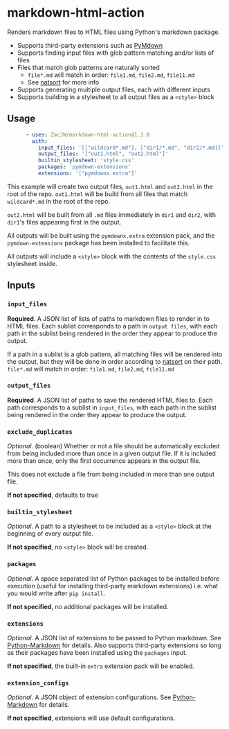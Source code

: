 # markdown-html-action

Renders markdown files to HTML files using Python's markdown package.

- Supports third-party extensions such as [PyMdown](https://facelessuser.github.io/pymdown-extensions/)
- Supports finding input files with glob pattern matching and/or lists of files
- Files that match glob patterns are naturally sorted
  - `file*.md` will match in order: `file1.md`, `file2.md`, `file11.md`
  - See [natsort](https://github.com/SethMMorton/natsort) for more info
- Supports generating multiple output files, each with different inputs
- Supports building in a stylesheet to all output files as a `<style>` block

## Usage

```yaml
      - uses: ZacJW/markdown-html-action@1.1.0
        with:
          input_files: '[["wildcard*.md"], ["dir1/*.md", "dir2/*.md]]'
          output_files: '["out1.html", "out2.html"]'
          builtin_stylesheet: 'style.css'
          packages: 'pymdown-extensions'
          extensions: '["pymdownx.extra"]'
```

This example will create two output files, `out1.html` and `out2.html` in the root of the repo. `out1.html` will be build from all files that match `wildcard*.md` in the root of the repo.

`out2.html` will be built from all `.md` files immediately in `dir1` and `dir2`, with `dir1`'s files appearing first in the output.

All outputs will be built using the `pymdownx.extra` extension pack, and the `pymdown-extensions` package has been installed to facilitate this.

All outputs will include a `<style>` block with the contents of the `style.css` stylesheet inside.

## Inputs

### `input_files`

**Required**. A JSON list of lists of paths to markdown files to render in to HTML files. Each sublist corresponds to a path in `output files`, with each path in the sublist being rendered in the order they appear to produce the output.

If a path in a sublist is a glob pattern, all matching files will be rendered into the output, but they will be done in order according to [natsort](https://github.com/SethMMorton/natsort) on their path. `file*.md` will match in order: `file1.md`, `file2.md`, `file11.md`

### `output_files`

**Required**. A JSON list of paths to save the rendered HTML files to. Each path corresponds to a sublist in `input_files`, with each path in the sublist being rendered in the order they appear to produce the output.

### `exclude_duplicates`

*Optional*. (boolean) Whether or not a file should be automatically excluded from being included more than once in a given output file. If it is included more than once, only the first occurrence appears in the output file.

This does not exclude a file from being included in more than one output file.

**If not specified**, defaults to true

### `builtin_stylesheet`

*Optional*. A path to a stylesheet to be included as a `<style>` block at the beginning of every output file.

**If not specified**, no `<style>` block will be created.

### `packages`

*Optional*. A space separated list of Python packages to be installed before execution (useful for installing third-party markdown extensions) i.e. what you would write after `pip install`.

**If not specified**, no additional packages will be installed.

### `extensions`

*Optional*. A JSON list of extensions to be passed to Python markdown. See [Python-Markdown](https://python-markdown.github.io/extensions/) for details. Also supports third-party extensions so long as their packages have been installed using the `packages` input.

**If not specified**, the built-in `extra` extension pack will be enabled.

### `extension_configs`

*Optional*. A JSON object of extension configurations. See [Python-Markdown](https://python-markdown.github.io/reference/#extension_configs) for details.

**If not specified**, extensions will use default configurations.

